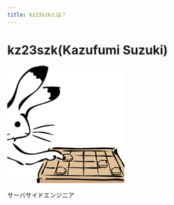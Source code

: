 ```yaml
---
title: kz23szkとは？
---
```

# kz23szk(Kazufumi Suzuki)

<img src="icon.png" alt="将棋指すウサギ">

サーバサイドエンジニア
